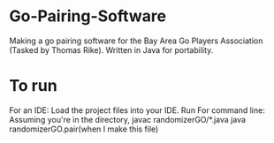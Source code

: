 # Go-Pairing-Software
Making a go pairing software for the Bay Area Go Players Association (Tasked by Thomas Rike).
Written in Java for portability.

# To run
For an IDE: Load the project files into your IDE. Run
For command line: Assuming you're in the directory,
  javac randomizerGO/*.java
  java randomizerGO.pair(when I make this file)
